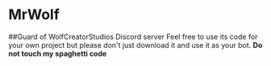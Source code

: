 # MrWolf
##Guard of WolfCreatorStudios Discord server
Feel free to use its code for your own project but please don't just download it and use it as your bot.
**Do not touch my spaghetti code**
